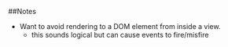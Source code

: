 ##Notes

* Want to avoid rendering to a DOM element from inside a view.
  * this sounds logical but can cause events to fire/misfire